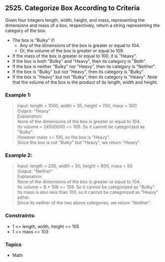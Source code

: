 ## 2525. Categorize Box According to Criteria
Given four integers length, width, height, and mass, representing the dimensions and mass of a box, respectively, return a string representing the category of the box.

- The box is "Bulky" if:
    - Any of the dimensions of the box is greater or equal to 104.
    - Or, the volume of the box is greater or equal to 109.
- If the mass of the box is greater or equal to 100, it is "Heavy".
- If the box is both "Bulky" and "Heavy", then its category is "Both".
- If the box is neither "Bulky" nor "Heavy", then its category is "Neither".
- If the box is "Bulky" but not "Heavy", then its category is "Bulky".
- If the box is "Heavy" but not "Bulky", then its category is "Heavy".
Note that the volume of the box is the product of its length, width and height.

 
### Example 1:

> Input: length = 1000, width = 35, height = 700, mass = 300<br/>
> Output: "Heavy"<br/>
> Explanation: <br/>
> None of the dimensions of the box is greater or equal to 104. <br/>
> Its volume = 24500000 <= 109. So it cannot be categorized as "Bulky".<br/>
> However mass >= 100, so the box is "Heavy".<br/>
> Since the box is not "Bulky" but "Heavy", we return "Heavy".

### Example 2:

> Input: length = 200, width = 50, height = 800, mass = 50<br/>
> Output: "Neither"<br/>
> Explanation: <br/>
> None of the dimensions of the box is greater or equal to 104.<br/>
> Its volume = 8 * 106 <= 109. So it cannot be categorized as "Bulky".<br/>
> Its mass is also less than 100, so it cannot be categorized as "Heavy" either. <br/>
> Since its neither of the two above categories, we return "Neither".
 
### Constraints:

- 1 <= length, width, height <= 105
- 1 <= mass <= 103

### Topics

- Math
